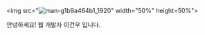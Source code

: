 <img src="![man-g1b9a464b1_1920](https://user-images.githubusercontent.com/71261997/152985235-a1bb9a31-7191-43f9-b035-d5a1de1000d4.jpg)" width="50%" height=50%">


안녕하세요! 웹 개발자 이건우 입니다. 
